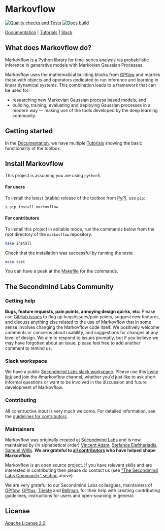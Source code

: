 # Markovflow

<!-- TODO: -->
<!-- [![PyPI version](https://badge.fury.io/py/markovflow.svg)](https://badge.fury.io/py/markovflow) -->
<!-- [![Coverage Status](https://codecov.io/gh/secondmind-labs/markovflow/branch/develop/graph/badge.svg?token=<token>)](https://codecov.io/gh/secondmind-labs/markovflow) -->
[![Quality checks and Tests](https://github.com/secondmind-labs/markovflow/actions/workflows/quality-check.yaml/badge.svg)](https://github.com/secondmind-labs/markovflow/actions/workflows/quality-check.yaml)
[![Docs build](https://github.com/secondmind-labs/markovflow/actions/workflows/deploy.yaml/badge.svg)](https://github.com/secondmind-labs/markovflow/actions/workflows/deploy.yaml)

[Documentation](https://secondmind-labs.github.io/markovflow/) |
[Tutorials](https://secondmind-labs.github.io/markovflow/tutorials.html) |
[Slack](https://join.slack.com/t/secondmind-labs/shared_invite/zt-ph07nuie-gMlkle__tjvXBay4FNSLkw)

## What does Markovflow do?

Markovflow is a Python library for time-series analysis via probabilistic inference in generative models with Markovian Gaussian Processes.

Markovflow uses the mathematical building blocks from [GPflow](http://www.gpflow.org/) and marries these with objects and operators dedicated to run inference and learning in linear dynamical systems. This combination leads to a framework that can be used for:

- researching new Markovian Gaussian process based models, and
- building, training, evaluating and deploying Gaussian processes in a modern way — making use of the tools developed by the deep learning community.


## Getting started

In the [Documentation](https://secondmind-labs.github.io/markovflow/), we have multiple [Tutorials](https://secondmind-labs.github.io/markovflow/tutorials.html) showing the basic functionality of the toolbox.


## Install Markovflow

This project is assuming you are using `python3`.

#### For users

To install the latest (stable) release of the toolbox from [PyPI](https://pypi.org/), use `pip`:
```bash
$ pip install markovflow
```
#### For contributors

To install this project in editable mode, run the commands below from the root directory of the `markovflow` repository.
```bash
make install
```
Check that the installation was successful by running the tests:
```bash
make test
```
You can have a peek at the [Makefile](Makefile) for the commands.


## The Secondmind Labs Community

### Getting help

**Bugs, feature requests, pain points, annoying design quirks, etc:**
Please use [GitHub issues](https://github.com/secondmind-labs/markovflow/issues/) to flag up bugs/issues/pain points, suggest new features, and discuss anything else related to the use of Markovflow that in some sense involves changing the Markovflow code itself. We positively welcome comments or concerns about usability, and suggestions for changes at any level of design. We aim to respond to issues promptly, but if you believe we may have forgotten about an issue, please feel free to add another comment to remind us.

### Slack workspace

We have a public [Secondmind Labs slack workspace](https://secondmind-labs.slack.com/). Please use this [invite link](https://join.slack.com/t/secondmind-labs/shared_invite/zt-ph07nuie-gMlkle__tjvXBay4FNSLkw) and join the #markovflow channel, whether you'd just like to ask short informal questions or want to be involved in the discussion and future development of Markovflow.


### Contributing

All constructive input is very much welcome. For detailed information, see the [guidelines for contributors](CONTRIBUTING.md).


### Maintainers

Markovflow was originally created at [Secondmind Labs](https://www.secondmind.ai/labs/) and is now maintained by (in alphabetical order)
[Vincent Adam](https://vincentadam87.github.io/),
[Stefanos Eleftheriadis](https://stefanosele.github.io/),
[Samuel Willis](https://uk.linkedin.com/in/samuel-j-willis).
**We are grateful to [all contributors](CONTRIBUTORS.md) who have helped shape Markovflow.**

Markovflow is an open source project. If you have relevant skills and are interested in contributing then please do contact us (see ["The Secondmind Labs Community" section](#the-secondmind-labs-community) above).

We are very grateful to our Secondmind Labs colleagues, maintainers of [GPflow](https://github.com/GPflow/GPflow), [GPflux](https://github.com/secondmind-labs/GPflux), [Trieste](https://github.com/secondmind-labs/trieste) and [Bellman](https://github.com/Bellman-devs/bellman), for their help with creating contributing guidelines, instructions for users and open-sourcing in general.


## License

[Apache License 2.0](LICENSE)
